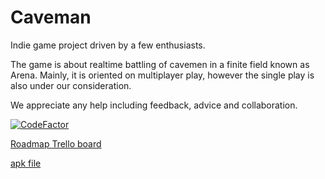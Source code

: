 # Caveman

Indie game project driven by a few enthusiasts.

The game is about realtime battling of cavemen in a finite field known as Arena.
Mainly, it is oriented on multiplayer play, however the single play is also under our consideration.

We appreciate any help including feedback, advice and collaboration.

[![CodeFactor](https://www.codefactor.io/repository/github/spbsmile/caveman/badge)](https://www.codefactor.io/repository/github/spbsmile/caveman)

[Roadmap Trello board](https://trello.com/b/YJKI6zTo)

[apk file](https://letsdrinktea.ru/APK/caveman_test.apk)
